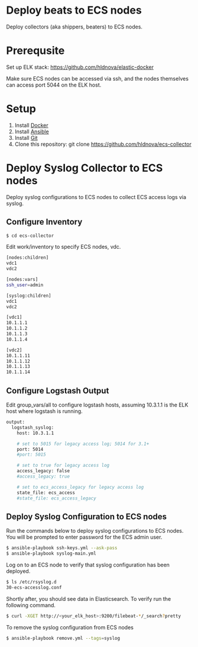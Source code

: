 # Deploy beats to ECS nodes

Deploy collectors (aka shippers, beaters) to ECS nodes.

# Prerequsite
Set up ELK stack: https://github.com/hldnova/elastic-docker

Make sure ECS nodes can be accessed via ssh, and the nodes themselves can access port 5044 on the ELK host.

# Setup
1. Install [Docker](http://docker.io)
2. Install [Ansible](http://docs.ansible.com/ansible/intro_installation.html)
3. Install [Git](https://git-scm.com/book/en/v2/Getting-Started-Installing-Git)
4. Clone this repository: git clone https://github.com/hldnova/ecs-collector

# Deploy Syslog Collector to ECS nodes
Deploy syslog configurations to ECS nodes to collect ECS access logs via syslog.

## Configure Inventory
```bash
$ cd ecs-collector
```

Edit work/inventory to specify ECS nodes, vdc.
```bash
[nodes:children]
vdc1
vdc2

[nodes:vars]
ssh_user=admin

[syslog:children]
vdc1
vdc2

[vdc1]
10.1.1.1
10.1.1.2
10.1.1.3
10.1.1.4

[vdc2]
10.1.1.11
10.1.1.12
10.1.1.13
10.1.1.14
```

## Configure Logstash Output

Edit group_vars/all to configure logstash hosts, assuming 10.3.1.1 is the ELK host where logstash is running.
```bash
output:
  logstash_syslog:
    host: 10.3.1.1

    # set to 5015 for legacy access log; 5014 for 3.1+
    port: 5014
    #port: 5015

    # set to true for legacy access log
    access_legacy: false
    #access_legacy: true

    # set to ecs_access_legacy for legacy access log
    state_file: ecs_access
    #state_file: ecs_access_legacy
```

## Deploy Syslog Configuration to ECS nodes

Run the commands below to deploy syslog configurations to ECS nodes. You will be prompted to enter password for the ECS admin user.
```bash
$ ansible-playbook ssh-keys.yml --ask-pass
$ ansible-playbook syslog-main.yml
```

Log on to an ECS node to verify that syslog configuration has been deployed. 
```bash
$ ls /etc/rsyslog.d
30-ecs-accesslog.conf
```

Shortly after, you should see data in Elasticsearch. To verify run the following command.
```bash
$ curl -XGET http://<your_elk_host>:9200/filebeat-*/_search?pretty
```

To remove the syslog configuration from ECS nodes
```bash
$ ansible-playbook remove.yml --tags=syslog
```
